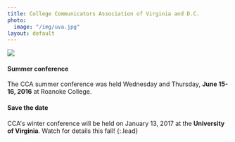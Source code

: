 ```yaml
---
title: College Communicators Association of Virginia and D.C.
photo:
  image: "/img/uva.jpg"
layout: default
---
```


<div class="row">
<div class="col-md-9">
<img src="{{ photo.image }}" class="photo">
</div>

<div class="col-md-3" markdown="1">

#### Summer conference

The CCA summer conference was held Wednesday and Thursday, **June 15-16, 2016** at Roanoke College.

#### Save the date

CCA's winter conference will be held on January 13, 2017 at the **University of Virginia**. Watch for details this fall!
{:.lead}

</div>
</div>